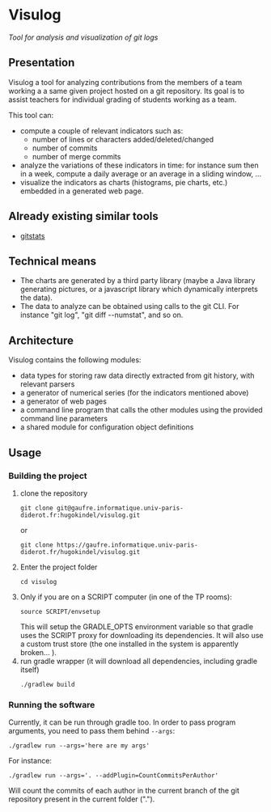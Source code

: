 # Visulog

*Tool for analysis and visualization of git logs*

## Presentation

Visulog a tool for analyzing contributions from the members of a team working a a same given project hosted on a git repository. Its goal is to assist teachers for individual grading of students working as a team.

This tool can:

- compute a couple of relevant indicators such as:
  - number of lines or characters added/deleted/changed
  - number of commits
  - number of merge commits
- analyze the variations of these indicators in time: for instance sum then in a week, compute a daily average or an average in a sliding window, ...
- visualize the indicators as charts (histograms, pie charts, etc.) embedded in a generated web page.

## Already existing similar tools

- [gitstats](https://pypi.org/project/gitstats/) 

## Technical means

- The charts are generated by a third party library (maybe a Java library generating pictures, or a javascript library which dynamically interprets the data).
- The data to analyze can be obtained using calls to the git CLI. For instance "git log", "git diff --numstat", and so on.

## Architecture

Visulog contains the following modules:

- data types for storing raw data directly extracted from git history, with relevant parsers
- a generator of numerical series (for the indicators mentioned above)
- a generator of web pages
- a command line program that calls the other modules using the provided command line parameters
- a shared module for configuration object definitions

## Usage

### Building the project

1. clone the repository
    ```
    git clone git@gaufre.informatique.univ-paris-diderot.fr:hugokindel/visulog.git
    ```
   or
    ```
    git clone https://gaufre.informatique.univ-paris-diderot.fr/hugokindel/visulog.git
    ```
2. Enter the project folder
    ```
    cd visulog
    ```
3. Only if you are on a SCRIPT computer (in one of the TP rooms):
    ```
    source SCRIPT/envsetup
    ```
    This will setup the GRADLE_OPTS environment variable so that gradle uses the SCRIPT proxy for downloading its dependencies. It will also use a custom trust store (the one installed in the system is apparently broken... ).
4. run gradle wrapper (it will download all dependencies, including gradle itself)
    ```
    ./gradlew build
    ```
### Running the software

Currently, it can be run through gradle too. In order to pass program arguments, you need to pass them behind `--args`:
```
./gradlew run --args='here are my args'
```

For instance:

```
./gradlew run --args='. --addPlugin=CountCommitsPerAuthor'
```

Will count the commits of each author in the current branch of the git repository present in the current folder (".").
